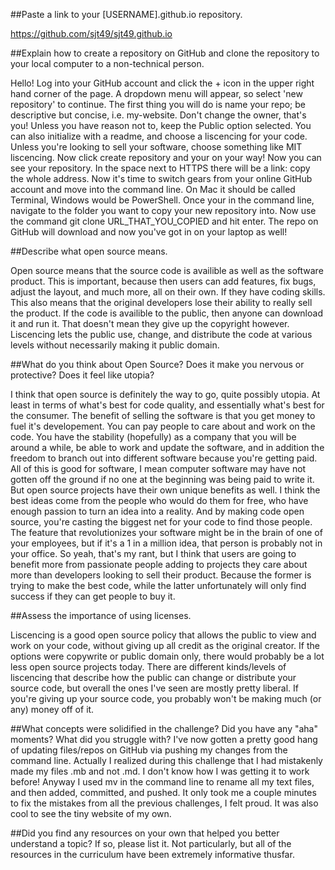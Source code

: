 ##Paste a link to your [USERNAME].github.io repository.

https://github.com/sjt49/sjt49.github.io


##Explain how to create a repository on GitHub and clone the repository to your local computer to a non-technical person.

Hello! Log into your GitHub account and click the + icon in the upper right hand corner of the page. A dropdown menu will appear, so select 'new repository' to continue. The first thing you will do is name your repo; be descriptive but concise, i.e. my-website. Don't change the owner, that's you! Unless you have reason not to, keep the Public option selected. You can also initialize with a readme, and choose a liscencing for your code. Unless you're looking to sell your software, choose something like MIT liscencing. Now click create repository and your on your way! Now you can see your repository. In the space next to HTTPS there will be a link: copy the whole address.
Now it's time to switch gears from your online GitHub account and move into the command line. On Mac it should be called Terminal, Windows would be PowerShell. Once your in the command line, navigate to the folder you want to copy your new repository into. Now use the command git clone URL_THAT_YOU_COPIED and hit enter. The repo on GitHub will download and now you've got in on your laptop as well!


##Describe what open source means.

Open source means that the source code is availible as well as the software product. This is important, because then users can add features, fix bugs, adjust the layout, and much more, all on their own. If they have coding skills. This also means that the original developers lose their ability to really sell the product. If the code is availible to the public, then anyone can download it and run it. That doesn't mean they give up the copyright however. Liscencing lets the public use, change, and distribute the code at various levels without necessarily making it public domain.


##What do you think about Open Source? Does it make you nervous or protective? Does it feel like utopia?

I think that open source is definitely the way to go, quite possibly utopia. At least in terms of what's best for code quality, and essentially what's best for the consumer. The benefit of selling the software is that you get money to fuel it's developement. You can pay people to care about and work on the code. You have the stability (hopefully) as a company that you will be around a while, be able to work and update the software, and in addition the freedom to branch out into different software because you're getting paid. All of this is good for software, I mean computer software may have not gotten off the ground if no one at the beginning was being paid to write it. But open source projects have their own unique benefits as well.
I think the best ideas come from the people who would do them for free, who have enough passion to turn an idea into a reality. And by making code open source, you're casting the biggest net for your code to find those people. The feature that revolutionizes your software might be in the brain of one of your employees, but if it's a 1 in a million idea, that person is  probably not in your office. So yeah, that's my rant, but I think that users are going to benefit more from passionate people adding to projects they care about more than developers looking to sell their product. Because the former is trying to make the best code, while the latter unfortunately will only find success if they can get people to buy it.


##Assess the importance of using licenses.

Liscencing is a good open source policy that allows the public to view and work on your code, without giving up all credit as the original creator. If the options were copywrite or public domain only, there would probably be a lot less open source projects today. There are different kinds/levels of liscencing that describe how the public can change or distribute your source code, but overall the ones I've seen are mostly pretty liberal. If you're giving up your source code, you probably won't be making much (or any) money off of it.

##What concepts were solidified in the challenge? Did you have any "aha" moments? What did you struggle with?
I've now gotten a pretty good hang of updating files/repos on GitHub via pushing my changes from the command line. Actually I realized during this challenge that I had mistakenly made my files .mb and not .md. I don't know how I was getting it to work before! Anyway I used mv in the command line to rename all my text files, and then added, committed, and pushed. It only took me a couple minutes to fix the mistakes from all the previous challenges, I felt proud. It was also cool to see the tiny website of my own.

##Did you find any resources on your own that helped you better understand a topic? If so, please list it.
Not particularly, but all of the resources in the curriculum have been extremely informative thusfar.